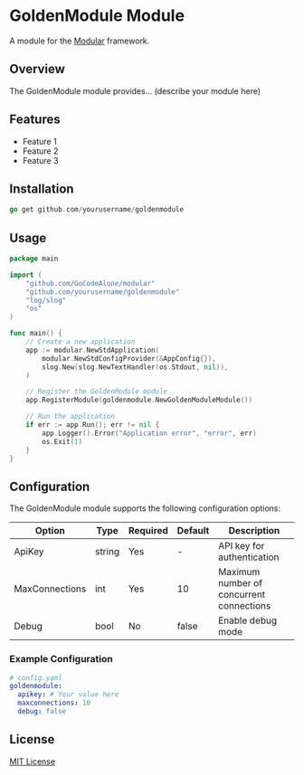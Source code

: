 # GoldenModule Module

A module for the [Modular](https://github.com/GoCodeAlone/modular) framework.

## Overview

The GoldenModule module provides... (describe your module here)

## Features

* Feature 1
* Feature 2
* Feature 3

## Installation

```go
go get github.com/yourusername/goldenmodule
```

## Usage

```go
package main

import (
	"github.com/GoCodeAlone/modular"
	"github.com/yourusername/goldenmodule"
	"log/slog"
	"os"
)

func main() {
	// Create a new application
	app := modular.NewStdApplication(
		modular.NewStdConfigProvider(&AppConfig{}),
		slog.New(slog.NewTextHandler(os.Stdout, nil)),
	)

	// Register the GoldenModule module
	app.RegisterModule(goldenmodule.NewGoldenModuleModule())

	// Run the application
	if err := app.Run(); err != nil {
		app.Logger().Error("Application error", "error", err)
		os.Exit(1)
	}
}
```
## Configuration

The GoldenModule module supports the following configuration options:

| Option | Type | Required | Default | Description |
|--------|------|----------|---------|-------------|
| ApiKey | string | Yes | - | API key for authentication |
| MaxConnections | int | Yes | 10 | Maximum number of concurrent connections |
| Debug | bool | No | false | Enable debug mode |

### Example Configuration

```yaml
# config.yaml
goldenmodule:
  apikey: # Your value here
  maxconnections: 10
  debug: false
```

## License

[MIT License](LICENSE)
